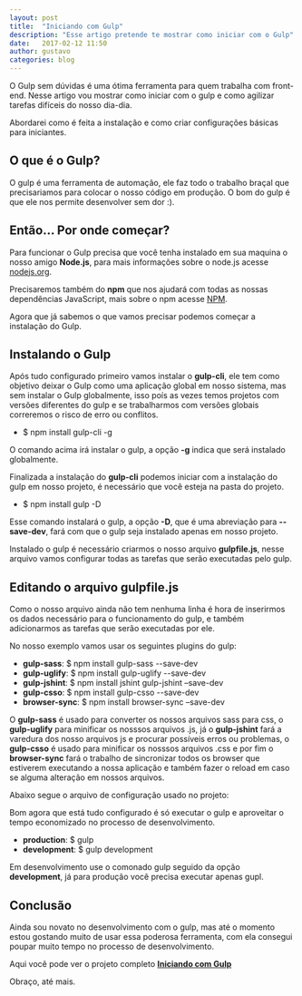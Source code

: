 ```yaml
---
layout: post
title:  "Iniciando com Gulp"
description: "Esse artigo pretende te mostrar como iniciar com o Gulp"
date:   2017-02-12 11:50
author: gustavo
categories: blog
---
```


O Gulp sem dúvidas é uma ótima ferramenta para quem trabalha com front-end. Nesse artigo vou mostrar como iniciar com o gulp e como agilizar tarefas difíceis do nosso dia-dia.

Abordarei como é feita a instalação e como criar configurações básicas para iniciantes.

O que é o Gulp?
---------------

O gulp é uma ferramenta de automação, ele faz todo o trabalho braçal que precisariamos para colocar o nosso código em produção. O bom do gulp é que ele nos permite desenvolver sem dor :).


Então... Por onde começar?
--------------------------

Para funcionar o Gulp precisa que você tenha instalado em sua maquina o nosso amigo **Node.js**, para mais informações sobre o node.js acesse [nodejs.org](https://nodejs.org).

Precisaremos também do **npm** que nos ajudará com todas as nossas dependências JavaScript, mais sobre o npm acesse [NPM](https://docs.npmjs.com).

Agora que já sabemos o que vamos precisar podemos começar a instalação do Gulp.

Instalando o Gulp
-----------------

Após tudo configurado primeiro vamos instalar o **gulp-cli**, ele tem como objetivo deixar o Gulp como uma aplicação global em nosso sistema, mas sem instalar o Gulp globalmente, isso poís as vezes temos projetos com versões diferentes do gulp e se trabalharmos com versões globais correremos o risco de erro ou conflitos.

- $ npm install gulp-cli -g

O comando acima irá instalar o gulp, a opção **-g** indica que será instalado globalmente.

Finalizada a instalação do **gulp-cli** podemos iniciar com a instalação do gulp em nosso projeto, é necessário que você esteja na pasta do projeto.

- $ npm install gulp -D

Esse comando instalará o gulp, a opção **-D**, que é uma abreviação para **--save-dev**, fará com que o gulp seja instalado apenas em nosso projeto.

Instalado o gulp é necessário criarmos o nosso arquivo **gulpfile.js**, nesse arquivo vamos configurar todas as tarefas que serão executadas pelo gulp.

Editando o arquivo gulpfile.js
------------------------------

Como o nosso arquivo ainda não tem nenhuma linha é hora de inserirmos os dados necessário para o funcionamento do gulp, e também adicionarmos as tarefas que serão executadas por ele.

No nosso exemplo vamos usar os seguintes plugins do gulp:

- **gulp-sass**: $ npm install gulp-sass --save-dev
- **gulp-uglify**: $ npm install gulp-uglify --save-dev
- **gulp-jshint**: $ npm install jshint gulp-jshint –save-dev
- **gulp-csso**: $ npm install gulp-csso --save-dev
- **browser-sync**: $ npm install browser-sync –save-dev

O **gulp-sass** é usado para converter os nossos arquivos sass para css, o **gulp-uglify** para minificar os nosssos arquivos .js, já o **gulp-jshint** fará a varedura dos nosso arquivos js e procurar possíveis erros ou problemas, o **gulp-csso** é usado para minificar os nosssos arquivos .css e por fim o **browser-sync** fará o trabalho de sincronizar todos os browser que estiverem executando a nossa aplicação e também fazer o reload em caso se alguma alteração em nossos arquivos.

Abaixo segue o arquivo de configuração usado no projeto:

<script src="https://gist.github.com/gustavopinho/0352925850dd668d7c599a2922e6c430.js"></script>

Bom agora que está tudo configurado é só executar o gulp e aproveitar o tempo economizado no processo de desenvolvimento.

- **production**: $ gulp
- **development**: $ gulp development

Em desenvolvimento use o comonado gulp seguido da opção **development**, já para produção você precisa executar apenas gupl.


Conclusão
---------

Ainda sou novato no desenvolvimento com o gulp, mas até o momento estou gostando muito de usar essa poderosa ferramenta, com ela consegui poupar muito tempo no processo de desenvolvimento.

Aqui você pode ver o projeto completo **[Iniciando com Gulp](https://github.com/gustavopinho/iniciando-com-gulp)**

Obraço, até mais.


